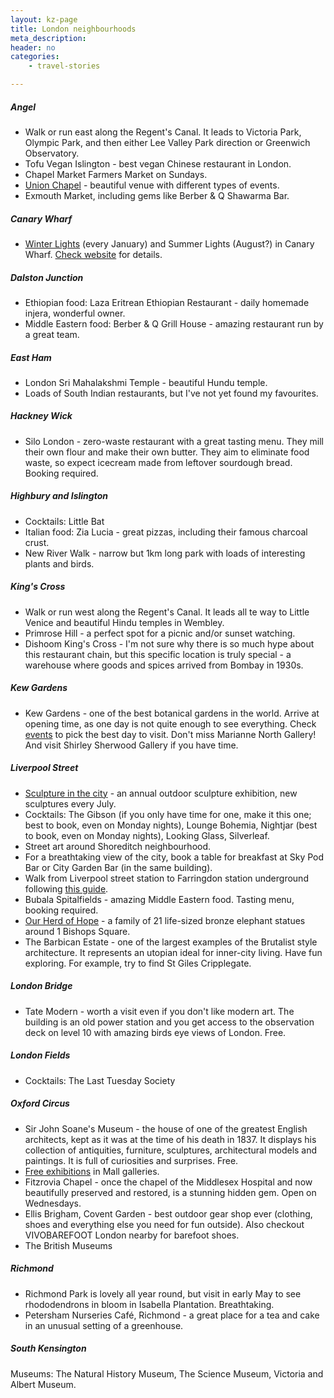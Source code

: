 ```yaml
---
layout: kz-page
title: London neighbourhoods
meta_description: 
header: no
categories:
    - travel-stories

---
```


##### Angel
* Walk or run east along the Regent's Canal. It leads to Victoria Park, Olympic Park, and then either Lee Valley Park direction or Greenwich Observatory.
* Tofu Vegan Islington - best vegan Chinese restaurant in London.
* Chapel Market Farmers Market on Sundays.
* [Union Chapel](https://unionchapel.org.uk/whats-on) - beautiful venue with different types of events.
* Exmouth Market, including gems like Berber & Q Shawarma Bar.

##### Canary Wharf
* [Winter Lights](https://group.canarywharf.com/press-release/brighten-up-your-new-year-dazzling-winter-lights-festival-returns-to-canary-wharf-in-january-291021/) (every January) and Summer Lights (August?) in Canary Wharf. [Check website](https://canarywharf.com/whats-on/) for details.


##### Dalston Junction
* Ethiopian food: Laza Eritrean Ethiopian Restaurant - daily homemade injera, wonderful owner.
* Middle Eastern food: Berber & Q Grill House - amazing restaurant run by a great team.


##### East Ham
* London Sri Mahalakshmi Temple - beautiful Hundu temple.
* Loads of South Indian restaurants, but I've not yet found my favourites.


##### Hackney Wick
* Silo London - zero-waste restaurant with a great tasting menu. They mill their own flour and make their own butter. They aim to eliminate food waste, so expect icecream made from leftover sourdough bread. Booking required.


##### Highbury and Islington
* Cocktails: Little Bat
* Italian food: Zia Lucia - great pizzas, including their famous charcoal crust.
* New River Walk - narrow but 1km long park with loads of interesting plants and birds.

##### King's Cross
* Walk or run west along the Regent's Canal. It leads all te way to Little Venice and beautiful Hindu temples in Wembley.
* Primrose Hill - a perfect spot for a picnic and/or sunset watching.
* Dishoom King's Cross - I'm not sure why there is so much hype about this restaurant chain, but this specific location is truly special - a warehouse where goods and spices arrived from Bombay in 1930s.

##### Kew Gardens
* Kew Gardens - one of the best botanical gardens in the world. Arrive at opening time, as one day is not quite enough to see everything. Check [events](https://www.kew.org/kew-gardens/whats-on) to pick the best day to visit. Don't miss Marianne North Gallery! And visit Shirley Sherwood Gallery if you have time.


##### Liverpool Street
* [Sculpture in the city](https://www.sculptureinthecity.org.uk/) - an annual outdoor sculpture exhibition, new sculptures every July.
* Cocktails: The Gibson (if you only have time for one, make it this one; best to book, even on Monday nights), Lounge Bohemia, Nightjar (best to book, even on Monday nights), Looking Glass, Silverleaf.
* Street art around Shoreditch neighbourhood.
* For a breathtaking view of the city, book a table for breakfast at Sky Pod Bar or City Garden Bar (in the same building).
* Walk from Liverpool street station to Farringdon station underground following [this guide](https://diamondgeezer.blogspot.com/2022/05/how-to-walk-underground-from-liverpool.html).
* Bubala Spitalfields - amazing Middle Eastern food. Tasting menu, booking required.
* [Our Herd of Hope](https://www.sheldrickwildlifetrust.org/herd-of-hope) - a family of 21 life-sized bronze elephant statues around 1 Bishops Square.
* The Barbican Estate - one of the largest examples of the Brutalist style architecture. It represents an utopian ideal for inner-city living. Have fun exploring. For example, try to find St Giles Cripplegate.

##### London Bridge
* Tate Modern - worth a visit even if you don't like modern art. The building is an old power station and you get access to the observation deck on level 10 with amazing birds eye views of London. Free.

##### London Fields
* Cocktails: The Last Tuesday Society


##### Oxford Circus
* Sir John Soane's Museum -  the house of one of the greatest English architects, kept as it was at the time of his death in 1837. It displays his collection of antiquities, furniture, sculptures, architectural models and paintings. It is full of curiosities and surprises. Free.
* [Free exhibitions](https://www.mallgalleries.org.uk/whats-on/exhibitions) in Mall galleries.
* Fitzrovia Chapel - once the chapel of the Middlesex Hospital and now beautifully preserved and restored, is a stunning hidden gem. Open on Wednesdays.
* Ellis Brigham, Covent Garden - best outdoor gear shop ever (clothing, shoes and everything else you need for fun outside). Also checkout VIVOBAREFOOT London nearby for barefoot shoes.
* The British Museums

##### Richmond
* Richmond Park is lovely all year round, but visit in early May to see rhododendrons in bloom in Isabella Plantation. Breathtaking.
* Petersham Nurseries Café, Richmond - a great place for a tea and cake in an unusual setting of a greenhouse.

##### South Kensington
Museums: The Natural History Museum, The Science Museum, Victoria and Albert Museum.
